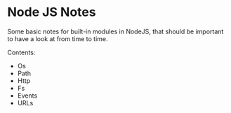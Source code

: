 # Node JS Notes

Some basic notes for built-in modules in NodeJS, that should be important to
have a look at from time to time.

Contents:
- Os
- Path
- Http
- Fs
- Events
- URLs

